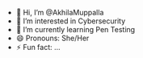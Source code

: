- 👋 Hi, I’m @AkhilaMuppalla
- 👀 I’m interested in Cybersecurity
- 🌱 I’m currently learning Pen Testing
- 😄 Pronouns: She/Her
- ⚡ Fun fact: ...

<!---
AkhilaMuppalla/AkhilaMuppalla is a ✨ special ✨ repository because its `README.md` (this file) appears on your GitHub profile.
You can click the Preview link to take a look at your changes.
--->
